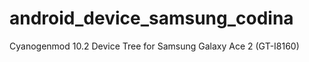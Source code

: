 android_device_samsung_codina
=============================

Cyanogenmod 10.2 Device Tree for Samsung Galaxy Ace 2 (GT-I8160)
